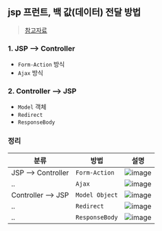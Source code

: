 ## jsp 프런트, 백 값(데이터) 전달 방법
> [참고자료](https://admm.tistory.com/54)
### 1. JSP --> Controller
- `Form-Action` 방식
- `Ajax` 방식

### 2. Controller --> JSP
- `Model` 객체
- `Redirect`
- `ResponseBody`

### 정리
|분류|방법|설명|
|---|----|----|
|JSP --> Controller|`Form-Action`|![image](https://user-images.githubusercontent.com/61215550/204173348-8959e9b5-26ff-4d0a-97cc-901984b1dcd5.png)|
| .. |`Ajax`|![image](https://user-images.githubusercontent.com/61215550/204173378-96fedab8-813b-48b0-8333-d4e2a3d46a9c.png)|
|Controller --> JSP|`Model Object`|![image](https://user-images.githubusercontent.com/61215550/204173446-be9dcbc2-2a26-4eb7-a657-be9d201bd4fa.png)|
| .. |`Redirect`|![image](https://user-images.githubusercontent.com/61215550/204173480-275713d1-978e-4cb4-847d-8e6725e01109.png)|
| .. |`ResponseBody`|![image](https://user-images.githubusercontent.com/61215550/204173507-50666865-af30-4462-9477-0c5e3b1d63be.png)|
